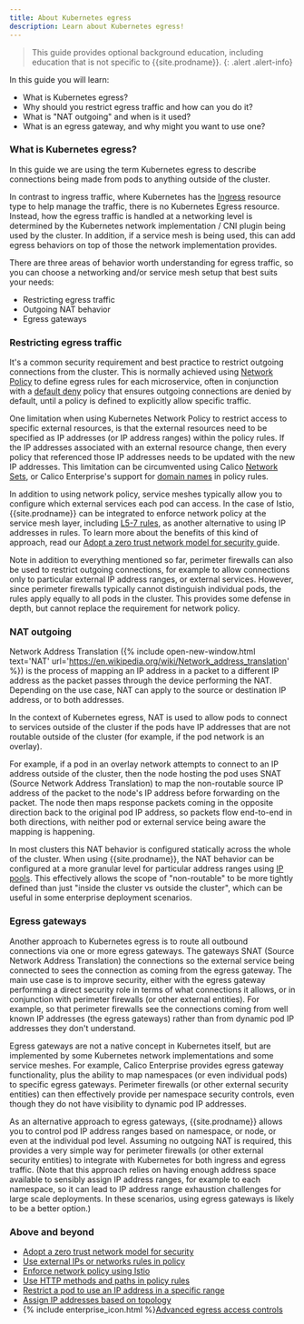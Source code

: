 ```yaml
---
title: About Kubernetes egress
description: Learn about Kubernetes egress!
---
```


> <span class="glyphicon glyphicon-info-sign"></span> This guide provides optional background education, including
> education that is not specific to {{site.prodname}}.
{: .alert .alert-info}

In this guide you will learn:
- What is Kubernetes egress?
- Why should you restrict egress traffic and how can you do it?
- What is "NAT outgoing" and when is it used?
- What is an egress gateway, and why might you want to use one?

### What is Kubernetes egress?

In this guide we are using the term Kubernetes egress to describe connections being made from pods to anything outside of the cluster.

In contrast to ingress traffic, where Kubernetes has the [Ingress]({{site.baseurl}}/about/about-kubernetes-ingress)
resource type to help manage the traffic, there is no Kubernetes Egress resource. Instead, how the egress traffic is
handled at a networking level is determined by the Kubernetes network implementation / CNI plugin being used by the
cluster. In addition, if a service mesh is being used, this can add egress behaviors on top of those the
network implementation provides.

There are three areas of behavior worth understanding for egress traffic, so you can choose a networking and/or service
mesh setup that best suits your needs:
- Restricting egress traffic
- Outgoing NAT behavior
- Egress gateways

### Restricting egress traffic

It's a common security requirement and best practice to restrict outgoing connections from the cluster. This is normally
achieved using [Network Policy]({{site.baseurl}}/about/about-network-policy) to define egress rules for each
microservice, often in conjunction with a [default deny]({{site.baseurl}}/about/about-network-policy#default-deny)
policy that ensures outgoing connections are denied by default, until a policy is defined to explicitly allow specific
traffic.

One limitation when using Kubernetes Network Policy to restrict access to specific external resources, is that the external
resources need to be specified as IP addresses (or IP address ranges) within the policy rules. If the IP addresses
associated with an external resource change, then every policy that referenced those IP addresses needs to be updated with
the new IP addresses. This limitation can be circumvented using Calico [Network
Sets]({{site.baseurl}}/security/external-ips-policy), or Calico Enterprise's support for [domain
names]({{site.baseurl}}/security/calico-enterprise/egress-access-controls) in policy rules.

In addition to using network policy, service meshes typically allow you to configure which external services each pod
can access. In the case of Istio, {{site.prodname}} can be integrated to enforce network policy at the service mesh
layer, including [L5-7 rules]({{site.baseurl}}/security/http-methods), as another alternative to using IP addresses in rules. To
learn more about the benefits of this kind of approach, read our [Adopt a zero trust network model for security
]({{site.baseurl}}/security/adopt-zero-trust) guide.

Note in addition to everything mentioned so far, perimeter firewalls can also be used to restrict outgoing connections,
for example to allow connections only to particular external IP address ranges, or external services. However, since
perimeter firewalls typically cannot distinguish individual pods, the rules apply equally to all pods in the cluster.
This provides some defense in depth, but cannot replace the requirement for network policy.

### NAT outgoing

Network Address Translation ({% include open-new-window.html text='NAT'
url='https://en.wikipedia.org/wiki/Network_address_translation' %}) is the process of mapping an IP address in a packet
to a different IP address as the packet passes through the device performing the NAT. Depending on the use case, NAT can
apply to the source or destination IP address, or to both addresses.

In the context of Kubernetes egress, NAT is used to allow pods to connect to services outside of the cluster if the pods
have IP addresses that are not routable outside of the cluster (for example, if the pod network is an overlay).

For example, if a pod in an overlay network attempts to connect to an IP address outside of the cluster, then the
node hosting the pod uses SNAT (Source Network Address Translation) to map the non-routable source IP address of the
packet to the node's IP address before forwarding on the packet.  The node then maps response packets coming in the
opposite direction back to the original pod IP address, so packets flow end-to-end in both directions, with neither
pod or external service being aware the mapping is happening.

In most clusters this NAT behavior is configured statically across the whole of the cluster. When using
{{site.prodname}}, the NAT behavior can be configured at a more granular level for particular address ranges using [IP
pools]({{site.baseurl}}/reference/resources/ippool). This effectively allows the scope of "non-routable" to be more
tightly defined than just "inside the cluster vs outside the cluster", which can be useful in some enterprise deployment
scenarios.

### Egress gateways

Another approach to Kubernetes egress is to route all outbound connections via one or more egress gateways. The gateways
SNAT (Source Network Address Translation) the connections so the external service being connected to sees the connection
as coming from the egress gateway. The main use case is to improve security, either with the egress gateway performing a
direct security role in terms of what connections it allows, or in conjunction with perimeter firewalls (or other
external entities). For example, so that perimeter firewalls see the connections coming from well known IP
addresses (the egress gateways) rather than from dynamic pod IP addresses they don't understand.

Egress gateways are not a native concept in Kubernetes itself, but are implemented by some Kubernetes network
implementations and some service meshes. For example, Calico Enterprise provides egress gateway functionality, plus the
ability to map namespaces (or even individual pods) to specific egress gateways. Perimeter firewalls (or other external
security entities) can then effectively provide per namespace security controls, even though they do not have visibility
to dynamic pod IP addresses.

As an alternative approach to egress gateways, {{site.prodname}} allows you to control pod IP address ranges based on
namespace, or node, or even at the individual pod level. Assuming no outgoing NAT is required, this provides a very
simple way for perimeter firewalls (or other external security entities) to integrate with Kubernetes for both ingress
and egress traffic. (Note that this approach relies on having enough address space available to sensibly assign IP
address ranges, for example to each namespace, so it can lead to IP address range exhaustion challenges for large scale
deployments. In these scenarios, using egress gateways is likely to be a better option.)

### Above and beyond

- [Adopt a zero trust network model for security]({{site.baseurl}}/security/adopt-zero-trust)
- [Use external IPs or networks rules in policy]({{site.baseurl}}/security/external-ips-policy)
- [Enforce network policy using Istio]({{site.baseurl}}/security/enforce-policy-istio)
- [Use HTTP methods and paths in policy rules]({{site.baseurl}}/security/http-methods)
- [Restrict a pod to use an IP address in a specific range]({{site.baseurl}}/networking/legacy-firewalls)
- [Assign IP addresses based on topology]({{site.baseurl}}/networking/assign-ip-addresses-topology)
- {% include enterprise_icon.html %}[Advanced egress access controls]({{site.baseurl}}/security/calico-enterprise/egress-access-controls)

